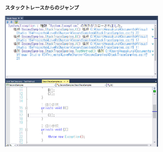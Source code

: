 ### スタックトレースからのジャンプ

![StackTrace](resources/stack-trace.jpg) <!-- .element: style="width: 50%" -->
